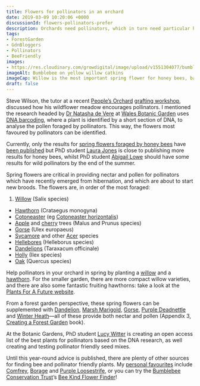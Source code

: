 ```yaml
---
title: Flowers for pollinators in an orchard
date: 2019-03-09 10:20:06 +0000
discussionId: flowers-pollinators-prefer
description: Orchards need pollinators, which in turn need particular help in spring. Based on DNA barcoding research by @WalesBotanic, these are the top spring flowers. This article first appeared in The People’s Orchard Newsletter. 
tags:
- ForestGarden
- GdnBloggers
- Pollinators
- BeeFriendly
images: 
- https://res.cloudinary.com/growdigital/image/upload/v1551304077/bumblebee-F68CBD93.jpg
imageAlt: Bumblebee on yellow willow catkins
imageCap: Willow is the most important spring flower for honey bees, based on DNA research. I know, it’s a bumblebee…
draft: false
---
```


Steve Wilson, the tutor at a recent [People’s Orchard](http://www.stdogmaelsabbey.org.uk/peoplesorchard) [grafting workshop](https://www.forestgarden.wales/blog/grafting-workshop-feb-2019/), discussed how his wildflower meadow encourages pollinators. I mentioned the research headed by [Dr Natasha de Vere](https://botanicgarden.wales/person/dr-natasha-de-vere/) at [Wales Botanic Garden](https://botanicgarden.wales/) uses [DNA barcoding](https://botanicgarden.wales/science/saving-plants-and-fungi/dna-barcoding/), where a plant is identified by a short section of DNA, to analyse the pollen foraged by pollinators. This way, the flowers most favoured by pollinators can be identified.

Currently, only the results for [spring flowers foraged by honey bees](https://botanicgarden.wales/honey-bees-like-living-close-hedge-official/) have [been published](http://www.nature.com/articles/srep42838) but PhD student [Laura Jones](https://botanicgarden.wales/science/research-team/) is close to publishing more results for honey bees, whilst PhD student [Abigail Lowe](https://botanicgarden.wales/cyflwyniad-ymchwilydd-phd-newydd-abigail-lowe/) should have some results for wild pollinators by the end of the summer.

Spring flowers are critical in providing nectar and pollen for pollinators which have recently emerged from hibernation, and which are about to start new broods. The flowers are, in order of the most foraged:

1. [Willow](https://pfaf.org/user/plant.aspx?latinname=Salix+alba) (Salix species)
* [Hawthorn](https://pfaf.org/user/plant.aspx?latinname=Crataegus+monogyna) (Crataegus monogyna)
* [Cotoneaster](https://en.wikipedia.org/wiki/Cotoneaster) (eg [Cotoneaster horizontalis](https://www.rhs.org.uk/Plants/4619/i-Cotoneaster-horizontalis-i/Details))
* [Apple](https://pfaf.org/user/plant.aspx?latinname=Malus+domestica) and [cherry](https://pfaf.org/user/plant.aspx?latinname=Prunus+avium) trees (Malus and Prunus species)
* [Gorse](https://pfaf.org/user/plant.aspx?latinname=Ulex+europaeus) (Ulex europaeus)
* [Sycamore](https://pfaf.org/user/plant.aspx?latinname=Acer+pseudoplatanus) and other [Acer](https://pfaf.org/user/plant.aspx?latinname=Acer+palmatum) species
* [Hellebores](https://en.wikipedia.org/wiki/Hellebore) (Helleborus species)
* [Dandelions](https://pfaf.org/user/plant.aspx?latinname=Taraxacum+officinale) (Taraxacum officinale)
* [Holly](https://pfaf.org/user/plant.aspx?latinname=Ilex+aquifolium) (Ilex species)
* [Oak](https://pfaf.org/user/plant.aspx?latinname=Quercus+petraea) (Quercus species)

Help pollinators in your orchard in spring by planting a [willow](https://en.wikipedia.org/wiki/Willow) and a [hawthorn](https://pfaf.org/user/cmspage.aspx?pageid=59). For the smaller garden, there are more compact willow varieties, and there are also some fantastic fruiting hawthorns: take a look at the [Plants For A Future website](https://pfaf.org/). 

From a forest garden perspective, these spring flowers can be supplemented with [Dandelion](https://pfaf.org/user/plant.aspx?latinname=Taraxacum+officinale), [Marsh Marigold](https://pfaf.org/user/plant.aspx?latinname=Caltha+palustris), [Gorse](https://pfaf.org/user/plant.aspx?latinname=Ulex+europaeus), [Purple Deadnettle](https://pfaf.org/user/plant.aspx?latinname=Lamium+purpureum) and [Winter Heath](https://www.rhs.org.uk/Plants/89384/i-Erica-carnea-i-Loughrigg/Details)—all of these provide both nectar and pollen (Appendix 3, [Creating a Forest Garden](https://www.agroforestry.co.uk/product/creating-a-forest-garden-2/) book).

At the Botanic Gardens, PhD student [Lucy Witter](https://botanicgarden.wales/plants-pollinators-creating-pollinator-friendly-seed-mixes-gardens-urban-green-spaces/) is creating an open access list of the best plants for pollinators based on the DNA research, as well creating and testing pollinator friendly seed mixes.

Until this year-round advice is published, there are plenty of other sources for finding bee and pollinator friendly plants. My [personal favourites](https://www.forestgarden.wales/blog/top-10-bee-friendly-plants/) include [Comfrey](https://pfaf.org/user/plant.aspx?latinname=Symphytum+officinale), [Borage](https://pfaf.org/user/plant.aspx?latinname=Borago+officinalis) and [Purple Loosestrife](https://pfaf.org/user/plant.aspx?latinname=Lythrum+salicaria), or you can try the [Bumblebee Conservation Trust](https://www.bumblebeeconservation.org)’s [Bee Kind Flower Finder](https://beekind.bumblebeeconservation.org/home)!
